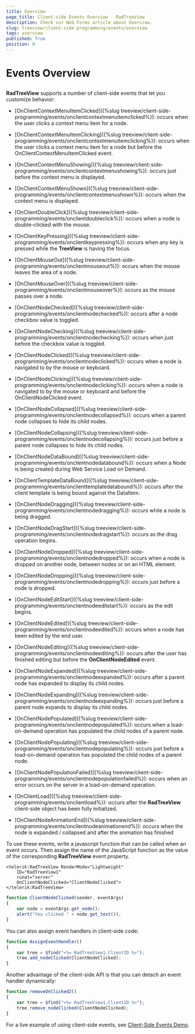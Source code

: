 ```yaml
---
title: Overview
page_title: Client-side Events Overview - RadTreeView
description: Check our Web Forms article about Overview.
slug: treeview/client-side-programming/events/overview
tags: overview
published: True
position: 0
---
```


# Events Overview



## 

**RadTreeView** supports a number of client-side events that let you customize behavior:

* [OnClientContextMenuItemClicked]({%slug treeview/client-side-programming/events/onclientcontextmenuitemclicked%}): occurs when the user clicks a context menu item for a node.

* [OnClientContextMenuItemClicking]({%slug treeview/client-side-programming/events/onclientcontextmenuitemclicking%}): occurs when the user clicks a context menu item for a node but before the OnClientContextMenuItemClicked event.

* [OnClientContextMenuShowing]({%slug treeview/client-side-programming/events/onclientcontextmenushowing%}): occurs just before the context menu is displayed.

* [OnClientContextMenuShown]({%slug treeview/client-side-programming/events/onclientcontextmenushown%}): occurs when the context menu is displayed.

* [OnClientDoubleClick]({%slug treeview/client-side-programming/events/onclientdoubleclick%}): occurs when a node is double-clicked with the mouse.

* [OnClientKeyPressing]({%slug treeview/client-side-programming/events/onclientkeypressing%}): occurs when any key is pressed while the **TreeView** is having the focus.

* [OnClientMouseOut]({%slug treeview/client-side-programming/events/onclientmouseout%}): occurs when the mouse leaves the area of a node.

* [OnClientMouseOver]({%slug treeview/client-side-programming/events/onclientmouseover%}): occurs as the mouse passes over a node.

* [OnClientNodeChecked]({%slug treeview/client-side-programming/events/onclientnodechecked%}): occurs after a node checkbox value is toggled.

* [OnClientNodeChecking]({%slug treeview/client-side-programming/events/onclientnodechecking%}): occurs when just before the checkbox value is toggled.

* [OnClientNodeClicked]({%slug treeview/client-side-programming/events/onclientnodeclicked%}): occurs when a node is navigated to by the mouse or keyboard.

* [OnClientNodeClicking]({%slug treeview/client-side-programming/events/onclientnodeclicking%}): occurs when a node is navigated to by the mouse or keyboard and before the OnClientNodeClicked event.

* [OnClientNodeCollapsed]({%slug treeview/client-side-programming/events/onclientnodecollapsed%}): occurs when a parent node collapses to hide its child nodes.

* [OnClientNodeCollapsing]({%slug treeview/client-side-programming/events/onclientnodecollapsing%}): occurs just before a parent node collapses to hide its child nodes.

* [OnClientNodeDataBound]({%slug treeview/client-side-programming/events/onclientnodedatabound%}): occurs when a Node is being created during Web Service Load on Demand.

* [OnClientTemplateDataBound]({%slug treeview/client-side-programming/events/onclienttemplatedatabound%}): occurs after the client template is being bound against the DataItem.

* [OnClientNodeDragging]({%slug treeview/client-side-programming/events/onclientnodedragging%}): occurs while a node is being dragged.

* [OnClientNodeDragStart]({%slug treeview/client-side-programming/events/onclientnodedragstart%}): occurs as the drag operation begins.

* [OnClientNodeDropped]({%slug treeview/client-side-programming/events/onclientnodedropped%}): occurs when a node is dropped on another node, between nodes or on an HTML element.

* [OnClientNodeDropping]({%slug treeview/client-side-programming/events/onclientnodedropping%}): occurs just before a node is dropped.

* [OnClientNodeEditStart]({%slug treeview/client-side-programming/events/onclientnodeeditstart%}): occurs as the edit begins.

* [OnClientNodeEdited]({%slug treeview/client-side-programming/events/onclientnodeedited%}): occurs when a node has been edited by the end user.

* [OnClientNodeEditing]({%slug treeview/client-side-programming/events/onclientnodeediting%}): occurs after the user has finished editing but before the **OnClientNodeEdited** event.

* [OnClientNodeExpanded]({%slug treeview/client-side-programming/events/onclientnodeexpanded%}): occurs after a parent node has expanded to display its child nodes.

* [OnClientNodeExpanding]({%slug treeview/client-side-programming/events/onclientnodeexpanding%}): occurs just before a parent node expands to display its child nodes.

* [OnClientNodePopulated]({%slug treeview/client-side-programming/events/onclientnodepopulated%}): occurs when a load-on-demand operation has populated the child nodes of a parent node.

* [OnClientNodePopulating]({%slug treeview/client-side-programming/events/onclientnodepopulating%}): occurs just before a load-on-demand operation has populated the child nodes of a parent node.

* [OnClientNodePopulationFailed]({%slug treeview/client-side-programming/events/onclientnodepopulationfailed%}): occurs when an error occurs on the server in a load-on-demand operation.

* [OnClientLoad]({%slug treeview/client-side-programming/events/onclientload%}): occurs after the **RadTreeView** client-side object has been fully initialized.

* [OnClientNodeAnimationEnd]({%slug treeview/client-side-programming/events/onclientnodeanimationend%}): occurs when the node is expanded / collapsed and after the animation has finished

To use these events, write a javascript function that can be called when an event occurs. Then assign the name of the JavaScript function as the value of the corresponding **RadTreeView** event property.

````ASPNET
<telerik:RadTreeView RenderMode="Lightweight" 
    ID="RadTreeView1" 
    runat="server"  
    OnClientNodeClicked="ClientNodeClicked">
</telerik:RadTreeView>
````
````JavaScript
function ClientNodeClicked(sender, eventArgs) 
{
	var node = eventArgs.get_node();
	alert("You clicked " + node.get_text());
}
````


You can also assign event handlers in client-side code:

````JavaScript
function AssignEventHandler()
{
	var tree = $find("<%= RadTreeView1.ClientID %>");
	tree.add_nodeClicked(ClientNodeClicked);
}	
````



Another advantage of the client-side API is that you can detach an event handler dynamically:

````JavaScript
function removeOnClicked2()
{
	var tree = $find("<%= RadTreeView1.ClientID %>");
	tree.remove_nodeClicked(ClientNodeClicked);
}	
````



For a live example of using client-side events, see [Client-Side Events Demo](https://demos.telerik.com/aspnet-ajax/TreeView/Examples/Programming/ClientEvents/DefaultCS.aspx).
